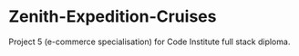 # Zenith-Expedition-Cruises
Project 5 (e-commerce specialisation) for Code Institute full stack diploma.
